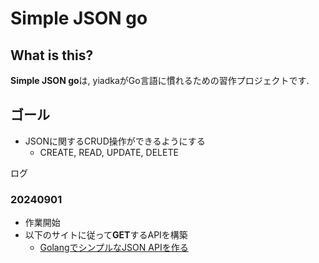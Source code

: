 # Simple JSON go
## What is this?
**Simple JSON go**は, yiadkaがGo言語に慣れるための習作プロジェクトです.

## ゴール
- JSONに関するCRUD操作ができるようにする
  - CREATE, READ, UPDATE, DELETE



ログ
### 20240901
- 作業開始
- 以下のサイトに従って**GET**するAPIを構築
  - [GolangでシンプルなJSON APIを作る](https://zenn.dev/tatsurom/articles/golang-simple-json-api)

